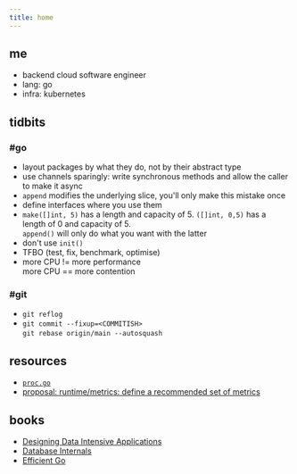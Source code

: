 ```yaml
---
title: home 
---
```

## me 
*   backend cloud software engineer
*   lang: go
*   infra: kubernetes

## tidbits

### #go

*   layout packages by what they do, not by their abstract type
*   use channels sparingly: write synchronous methods and allow the caller to make it async
*   `append` modifies the underlying slice, you'll only make this mistake once
*   define interfaces where you use them
*   `make([]int, 5)` has a length and capacity of 5. `([]int, 0,5)` has a length of 0 and capacity of 5.  
    `append()` will only do what you want with the latter
*   don't use `init()`
*   TFBO (test, fix, benchmark, optimise)
*   more CPU != more performance  
    more CPU == more contention

### #git

*   `git reflog`
*   `git commit --fixup=<COMMITISH>`  
    `git rebase origin/main --autosquash`

## resources

*   [`proc.go`](https://cs.opensource.google/go/go/+/refs/tags/go1.23.0:src/runtime/proc.go)
*   [proposal: runtime/metrics: define a recommended set of metrics](https://github.com/golang/go/issues/67120)

## books

*   [Designing Data Intensive Applications](https://www.oreilly.com/library/view/designing-data-intensive-applications/9781491903063)
*   [Database Internals](https://www.oreilly.com/library/view/database-internals/9781492040330)
*   [Efficient Go](https://www.oreilly.com/library/view/efficient-go/9781098105709)